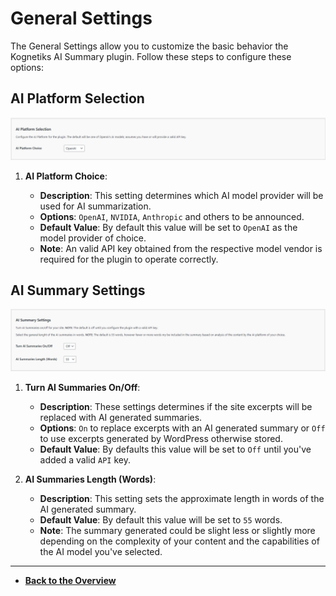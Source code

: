 # General Settings

The General Settings allow you to customize the basic behavior the Kognetiks AI Summary plugin. Follow these steps to configure these options:

## AI Platform Selection

![AI Platform Selection](ai-platform-selection.png)

1. **AI Platform Choice**:

   - **Description**: This setting determines which AI model provider will be used for AI summarization.
   - **Options**: `OpenAI`, `NVIDIA`, `Anthropic` and others to be announced.
   - **Default Value**: By default this value will be set to `OpenAI` as the model provider of choice.
   - **Note**: An valid API key obtained from the respective model vendor is required for the plugin to operate correctly.

## AI Summary Settings

![AI Summary Settings](ai-summary-settings.png)

1. **Turn AI Summaries On/Off**:

   - **Description**: These settings determines if the site excerpts will be replaced with AI generated summaries.
   - **Options**: `On` to replace excerpts with an AI generated summary or `Off` to use excerpts generated by WordPress otherwise stored.
   - **Default Value**: By defaults this value will be set to `Off` until you've added a valid `API` key.

2. **AI Summaries Length (Words)**:

   - **Description**: This setting sets the approximate length in words of the AI generated summary.
   - **Default Value**: By default this value will be set to `55` words.
   - **Note**: The summary generated could be slight less or slightly more depending on the complexity of your content and the capabilities of the AI model you've selected.

---

* **[Back to the Overview](/overview.md)**
